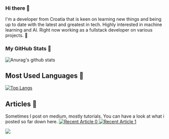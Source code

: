 ### Hi there 👋

I'm a developer from Croatia that is keen on learning new things and being up to date with the latest and greatest in tech.
Highly interested in machine learning and AI. Right now working as a fullstack developer on various projects. :ghost:<br>

### My GitHub Stats :satellite:
![Anurag's github stats](https://github-readme-stats.vercel.app/api?username=valentin994&show_icons=true&theme=tokyonight&count_private=true)

Most Used Languages :mag_right:
---
[![Top Langs](https://github-readme-stats.vercel.app/api/top-langs/?username=valentin994&theme=tokyonight)](https://github.com/anuraghazra/github-readme-stats)

Articles :blue_book:
---
Sometimes I post on medium, mostly tutorials. You can have a look at what i posted so far down here.
<a target="_blank" href="https://github-readme-medium-recent-article.vercel.app/medium/@valentinvareskic/0"><img src="https://github-readme-medium-recent-article.vercel.app/medium/@valentinvareskic/0" alt="Recent Article 0"> 
<a target="_blank" href="https://github-readme-medium-recent-article.vercel.app/medium/@valentinvareskic/0"><img src="https://github-readme-medium-recent-article.vercel.app/medium/@valentinvareskic/1" alt="Recent Article 1"> 

<a target="_blank" href="https://www.linkedin.com/in/valentin-vareskic-206107153/"><img src="https://img.shields.io/badge/LinkedIn-0077B5?style=for-the-badge&logo=linkedin&logoColor=white" /></a>
